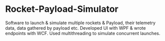 # Rocket-Payload-Simulator
Software to launch &amp; simulate multiple rockets &amp; Payload, their telemetry data, data gathered by payload etc. Developed UI with WPF & wrote endpoints with WCF. Used multithreading to simulate concurrent launches.  

